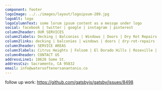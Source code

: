 ```yaml
---
component: footer
logoImage: ../../images/layout/logoipsum-289.jpg
logoAlt: logo
logoColumnText: some lorum ipsum content as a messge under logo
social: facebook | twitter | google | instagram | pinterest
column2header: OUR SERVICES
column2labels: Decking | Balconies | Windows | Doors | Dry Rot Repairs | Siding | Pergolas | Plumbing
column2links: decking | balconies | windows | doors | dry-rot-repairs | siding | pergolas | plumbing
column3header: SERVICE AREAS
column3labels: Citrus Heights | Folsom | El Dorado Hills | Roseville | Carmichael | Fair Oaks | More...
column4header: CONTACT US
addressLine1: 10628 Some St.
addressCsz: Sacramento, CA 95832
email: info@watersoftenersanantonio.co
---
```


follow up work: https://github.com/gatsbyjs/gatsby/issues/8498
